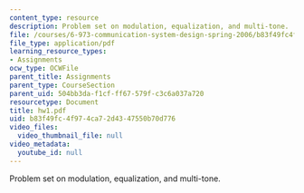 ```yaml
---
content_type: resource
description: Problem set on modulation, equalization, and multi-tone.
file: /courses/6-973-communication-system-design-spring-2006/b83f49fc4f974ca72d4347550b70d776_hw1.pdf
file_type: application/pdf
learning_resource_types:
- Assignments
ocw_type: OCWFile
parent_title: Assignments
parent_type: CourseSection
parent_uid: 504bb3da-f1cf-ff67-579f-c3c6a037a720
resourcetype: Document
title: hw1.pdf
uid: b83f49fc-4f97-4ca7-2d43-47550b70d776
video_files:
  video_thumbnail_file: null
video_metadata:
  youtube_id: null
---
```

Problem set on modulation, equalization, and multi-tone.

